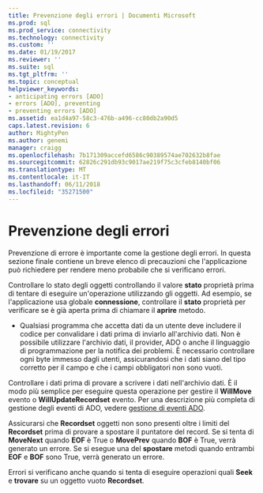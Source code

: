 ```yaml
---
title: Prevenzione degli errori | Documenti Microsoft
ms.prod: sql
ms.prod_service: connectivity
ms.technology: connectivity
ms.custom: ''
ms.date: 01/19/2017
ms.reviewer: ''
ms.suite: sql
ms.tgt_pltfrm: ''
ms.topic: conceptual
helpviewer_keywords:
- anticipating errors [ADO]
- errors [ADO], preventing
- preventing errors [ADO]
ms.assetid: ea1d4a97-58c3-476b-a496-cc80db2a90d5
caps.latest.revision: 6
author: MightyPen
ms.author: genemi
manager: craigg
ms.openlocfilehash: 7b171309accefd6586c90389574ae702632b8fae
ms.sourcegitcommit: 62826c291db93c9017ae219f75c3cfeb8140bf06
ms.translationtype: MT
ms.contentlocale: it-IT
ms.lasthandoff: 06/11/2018
ms.locfileid: "35271500"
---
```

# <a name="anticipating-errors"></a>Prevenzione degli errori
Prevenzione di errore è importante come la gestione degli errori. In questa sezione finale contiene un breve elenco di precauzioni che l'applicazione può richiedere per rendere meno probabile che si verificano errori.  
  
 Controllare lo stato degli oggetti controllando il valore **stato** proprietà prima di tentare di eseguire un'operazione utilizzando gli oggetti. Ad esempio, se l'applicazione usa globale **connessione**, controllare il **stato** proprietà per verificare se è già aperta prima di chiamare il **aprire** metodo.  
  
-   Qualsiasi programma che accetta dati da un utente deve includere il codice per convalidare i dati prima di inviarlo all'archivio dati. Non è possibile utilizzare l'archivio dati, il provider, ADO o anche il linguaggio di programmazione per la notifica dei problemi. È necessario controllare ogni byte immesso dagli utenti, assicurandosi che i dati siano del tipo corretto per il campo e che i campi obbligatori non sono vuoti.  
  
 Controllare i dati prima di provare a scrivere i dati nell'archivio dati. È il modo più semplice per eseguire questa operazione per gestire il **WillMove** evento o **WillUpdateRecordset** evento. Per una descrizione più completa di gestione degli eventi di ADO, vedere [gestione di eventi ADO](../../../ado/guide/data/handling-ado-events.md).  
  
 Assicurarsi che **Recordset** oggetti non sono presenti oltre i limiti del **Recordset** prima di provare a spostare il puntatore del record. Se si tenta di **MoveNext** quando **EOF** è True o **MovePrev** quando **BOF** è True, verrà generato un errore. Se si esegue una del **spostare** metodi quando entrambi **EOF** e **BOF** sono True, verrà generato un errore.  
  
 Errori si verificano anche quando si tenta di eseguire operazioni quali **Seek** e **trovare** su un oggetto vuoto **Recordset**.
